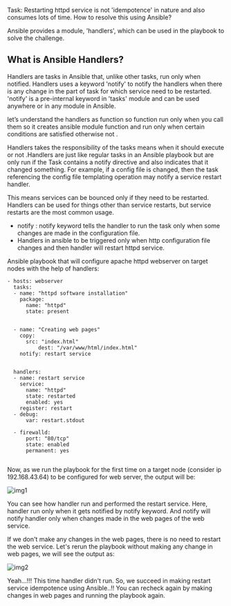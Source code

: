 Task: Restarting httpd service is not 'idempotence' in nature and also consumes lots of time. How to resolve this using Ansible?

Ansible provides a module, 'handlers', which can be used in the playbook to solve the challenge.

## What is Ansible Handlers?
Handlers are tasks in Ansible that, unlike other tasks, run only when notified. Handlers uses a keyword 'notify' to notify the handlers when there is any change in the part of task for which service need to be restarted. 'notify' is a pre-internal keyword in 'tasks' module and can be used anywhere or in any module in Ansible.

let’s understand the handlers as function so function run only when you call them so it creates ansible module function and run only when certain conditions are satisfied otherwise not .


Handlers takes the responsibility of the tasks means when it should execute or not .Handlers are just like regular tasks in an Ansible playbook but are only run if the Task contains a notify directive and also indicates that it changed something. For example, if a config file is changed, then the task referencing the config file templating operation may notify a service restart handler.


This means services can be bounced only if they need to be restarted. Handlers can be used for things other than service restarts, but service restarts are the most common usage.

- notify : notify keyword tells the handler to run the task only when some changes are made in the configuration file.
- Handlers in ansible to be triggered only when http configuration file changes and then handler will restart httpd service.

Ansible playbook that will configure apache httpd webserver on target nodes with the help of handlers:
```
- hosts: webserver
  tasks:
  - name: "httpd software installation"
    package:
      name: "httpd"
      state: present


  - name: "Creating web pages"
    copy:
      src: "index.html"
          dest: "/var/www/html/index.html"
    notify: restart service


  handlers:
  - name: restart service
    service:
	  name: "httpd"
	  state: restarted
	  enabled: yes
    register: restart
  - debug:
      var: restart.stdout

  - firewalld:
      port: "80/tcp"
      state: enabled
      permanent: yes
      
```
Now, as we run the playbook for the first time on a target node (consider ip 192.168.43.64) to be configured for web server, the output will be:

![img1](https://user-images.githubusercontent.com/60690997/149623104-c3337e5c-e9f8-41af-b4d4-d33c8ee2ac09.png)


You can see how handler run and performed the restart service. Here, handler run only when it gets notified by notify keyword. And notify will notify handler only when changes made in the web pages of the web service.

If we don't make any changes in the web pages, there is no need to restart the web service. Let's rerun the playbook without making any change in web pages, we will see the output as:

![img2](https://user-images.githubusercontent.com/60690997/149623147-667e70c5-0f40-4620-9301-754fe9a6cc23.png)


Yeah...!!! This time handler didn't run. So, we succeed in making restart service idempotence using Ansible..!! You can recheck again by making changes in web pages and running the playbook again.
